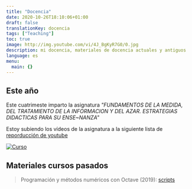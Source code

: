 ```yaml
---
title: "Docencia"
date: 2020-10-26T18:10:06+01:00
draft: false
translationKey: docencia
tags: ["Teaching"]
toc: true
image: http://img.youtube.com/vi/4J_BgKyR7G0/0.jpg
description: mi docencia, materiales de docencia actuales y antiguos
language: es
menu:
  main: {}
---
```


## Este año
Este cuatrimeste imparto la asignatura *"FUNDAMENTOS DE LA MEDIDA, DEL TRATAMIENTO DE LA INFORMACION Y DEL AZAR. ESTRATEGIAS DIDACTICAS PARA SU ENSE~NANZA"*

Estoy subiendo los vídeos de la asignatura a la siguiente lista de [reporducción de youtube](https://www.youtube.com/playlist?list=PLAwpU-CQvsuAtHCKzVpGgnq73e1v2O0Ij)


[![Curso](http://img.youtube.com/vi/4J_BgKyR7G0/0.jpg)](http://www.youtube.com/watch?v=4J_BgKyR7G0 "Curso")


## Materiales cursos pasados
> Programación y métodos numéricos con Octave (2019): [scripts](https://github.com/HugoJBello/clases-octave-2019)
